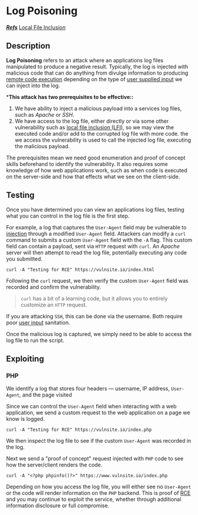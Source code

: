 # Log Poisoning

<u>***Refs***</u>
[Local File Inclusion](local_file_inclusion_LFI.md)

## Description

**Log Poisoning** refers to an attack where an applications log files manipulated to produce a negative result. Typically, the log is injected with malicious code that can do anything from divulge information to producing  [remote code execution](remote_code_execution_rce.md) depending on the type of [user supplied input](../concepts/user_supplied_input.md) we can inject into the log. 

***This attack has two prerequisites to be effective::**

1. We have ability to inject a malicious payload into a services log files, such as *Apache*  or *SSH*. 
2. We have access to the log file, either directly or via some other vulnerability such as [local file inclusion (LFI)](local_file_inclusion_LFI.md), so we may view the executed code and/or add to the corrupted log file with more code.  the we access the vulnerability is used to call the injected log file, executing the malicious payload. 

The prerequisites mean we need good enumeration and proof of concept skills beforehand to identify the vulnerability. It also requires some knowledge of how web applications work, such as when code is executed on the server-side and how that effects what we see on the client-side.

## Testing

Once you have determined you can view an applications log files, testing what you can control in the log file is the first step. 

For example, a log that captures the `User-Agent` field may be vulnerable to [injection](injection.md) through a modified `User-Agent` field. Attackers can modify a `curl` command to submits a custom `User-Agent` field with the `-A` flag.  This custom field can contain a payload, sent via `HTTP` request with `curl`. An *Apache* server will then attempt to read the log file, potentially executing any code you submitted. 

`curl -A "Testing for RCE" https://vulnsite.io/index.html`

Following the `curl` request, we then verify the custom `User-Agent` field was recorded and confirm the vulnerability. 

> `curl` has a bit of a learning code, but it allows you to entirely customize an `HTTP` request. 

If you are attacking `SSH`, this can be done via the username. Both require poor [user input](../concepts/user_supplied_input.md) sanitation. 

Once the malicious log is captured, we simply need to be able to access the log file to run the script. 

## Exploiting

### PHP
We identify a log that stores four headers &mdash; username, IP address, `User-Agent`, and the page visited

Since we can control the `User-Agent` field when interacting with a web application, we send a custom request to the web application on a page we know is logged. 

`curl -A "Testing for RCE" https://vulnsite.io/index.php`

We then inspect the log file to see if the custom `User-Agent` was recorded in the log. 

Next we send a "proof of concept" request injected with `PHP` code to see how the server/client renders the code. 
 
 `curl -A "<?php phpinfo()?>" https://www.vulnsite.io/index.php`
 
 Depending on how you access the log file, you will either see no `User-Agent` or the code will render information on the `PHP` backend. This is proof of [RCE](remote_code_execution_rce.md) and you may continue to exploit the service, whether through additional information disclosure or full compromise. 

